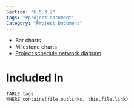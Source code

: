 ```yaml
---
Section: "6.5.3.2"
tags: "#project-document"
Category: "Project Document"
---
```


* Bar charts
* Milestone charts
* [Project schedule network diagram](Project%20schedule%20network%20diagram.md)
# Included In
```dataview
TABLE tags
WHERE contains(file.outlinks, this.file.link)
```
